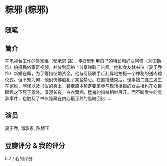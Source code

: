 # 粽邪 (粽邪)

## 随笔

## 简介

在电视台工作的吴家维（邹承恩 饰），平日里利用自己的特长和好友阿怪（刘国劭 饰）拍摄民俗猎奇视频，并放到网络上分享赚取广告费。他和女友林书仪（夏于乔 饰）新婚在即，为了筹措结婚资金，他与阿怪联手赶赴异地拍摄一个神秘的送肉粽仪式。但不知为何，他们仿佛触犯了某些禁忌。在直播结束后，怪事接二连三发生在家维、阿怪以及书仪的身上，甚至原本预定要来参与现场播报的女主播也在众目睽睽之下死于意外。漫漫长夜，白衣飘摇，猛鬼的猎杀相继展开。而不断发生的灵异事件，也触及了书仪隐藏在内心最深处的黑暗回忆……

## 演员

夏于乔, 邹承恩, 陈博正

## 豆瓣评分 & 我的评分

5.7 / 我的评分
